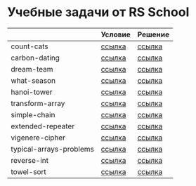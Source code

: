 # Учебные задачи от RS School

|                         | Условие                                                                    | Решение                                                                                             |
| ----------------------- | -------------------------------------------------------------------------- | --------------------------------------------------------------------------------------------------- |
| count-cats              | [ссылка](https://github.com/AlreadyBored/basic-js#count-cats)              | [ссылка](https://github.com/MihailStar/rs-tasks-20/blob/master/01-count-cats/index.js)              |
| carbon-dating           | [ссылка](https://github.com/AlreadyBored/basic-js#carbon-dating)           | [ссылка](https://github.com/MihailStar/rs-tasks-20/blob/master/02-carbon-dating/index.js)           |
| dream-team              | [ссылка](https://github.com/AlreadyBored/basic-js#dream-team)              | [ссылка](https://github.com/MihailStar/rs-tasks-20/blob/master/03-dream-team/index.js)              |
| what-season             | [ссылка](https://github.com/AlreadyBored/basic-js#what-season)             | [ссылка](https://github.com/MihailStar/rs-tasks-20/blob/master/04-what-season/index.js)             |
| hanoi-tower             | [ссылка](https://github.com/AlreadyBored/basic-js#tower-of-hanoi)          | [ссылка](https://github.com/MihailStar/rs-tasks-20/blob/master/05-hanoi-tower/index.js)             |
| transform-array         | [ссылка](https://github.com/AlreadyBored/basic-js#transform-array)         | [ссылка](https://github.com/MihailStar/rs-tasks-20/blob/master/06-transform-array/index.js)         |
| simple-chain            | [ссылка](https://github.com/AlreadyBored/basic-js#chain-maker)             | [ссылка](https://github.com/MihailStar/rs-tasks-20/blob/master/07-simple-chain/index.js)            |
| extended-repeater       | [ссылка](https://github.com/AlreadyBored/basic-js#extended-repeater)       | [ссылка](https://github.com/MihailStar/rs-tasks-20/blob/master/09-extended-repeater/index.js)       |
| vigenere-cipher         | [ссылка](https://github.com/AlreadyBored/basic-js#vigenere-cipher)         | [ссылка](https://github.com/MihailStar/rs-tasks-20/blob/master/10-vigenere-cipher/index.js)         |
| typical-arrays-problems | [ссылка](https://github.com/rolling-scopes-school/typical-arrays-problems) | [ссылка](https://github.com/MihailStar/rs-tasks-20/blob/master/11-typical-arrays-problems/index.js) |
| reverse-int             | [ссылка](https://github.com/rolling-scopes-school/reverse-int)             | [ссылка](https://github.com/MihailStar/rs-tasks-20/blob/master/12-reverse-int/index.js)             |
| towel-sort              | [ссылка](https://github.com/rolling-scopes-school/towel-sort)              | [ссылка](https://github.com/MihailStar/rs-tasks-20/blob/master/14-towel-sort/index.js)              |
